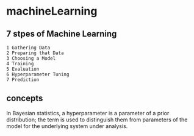 # machineLearning


## 7 stpes of Machine Learning  

```
1 Gathering Data
2 Preparing that Data
3 Choosing a Model
4 Training 
5 Evaluation
6 Hyperparameter Tuning
7 Prediction
```

## concepts  
In Bayesian statistics, a hyperparameter is a parameter of a prior distribution; the term is used to distinguish them from parameters of the model for the underlying system under analysis.
